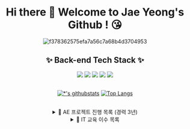 <div align="center">

# Hi there 👋 Welcome to Jae Yeong's Github ! 😘


<!-- <img src =https://github.com/chujaeyeong/chujaeyeong/assets/123634960/506a885b-efc5-454f-a8c3-0cd67a375ea8 width="610" height="400" /> -->
![f378362575efa7a56c7a68b4d3704953](https://github.com/chujaeyeong/chujaeyeong/assets/123634960/96f81577-5dfd-4278-ad1e-6e807d6690ae)



## ✨ Back-end Tech Stack ✨

   
   <img src="https://img.shields.io/badge/java-007396?style=for-the-badge&logo=java&logoColor=white"> 
   <img src="https://img.shields.io/badge/spring-6DB33F?style=for-the-badge&logo=spring&logoColor=white">
   <img src="https://img.shields.io/badge/springboot-6DB33F?style=for-the-badge&logo=springboot&logoColor=white">
   <img src="https://img.shields.io/badge/mysql-4479A1?style=for-the-badge&logo=mysql&logoColor=white"> 
   <img src="https://img.shields.io/badge/linux-FCC624?style=for-the-badge&logo=linux&logoColor=black"> 

<br>

<br>

[![*'s githubstats](https://github-readme-stats.vercel.app/api?username=chujaeyeong&show_icons=true&theme=dracula)](https://github.com/chujaeyeong)   [![Top Langs](https://github-readme-stats.vercel.app/api/top-langs/?username=chujaeyeong&layout=compact&theme=dracula)](https://github.com/chujaeyeong/github-readme-stats)

<br>


<details>
   
   <summary>📁 AE 프로젝트 진행 목록 (경력 3년)</summary>

      - 국회방송 온라인 홍보 실무 담당 (2020. 01 ~ 2020. 12)
      - 한국동서발전 온라인 홍보 전략 AE (2020. 08 ~ 2020. 12)
      - 공공분야 온·오프라인 홍보 대행 비딩 제안서 작성, 경쟁PT 다수 참여 (2021.01 ~ 2022.05)
      - 에이전시 근무 당시 전사 홍보 용역 사업 전체 KPI 달성을 위한 전략 수립 (2022.01 ~ 2022.05)
      - Logitech SNS 홍보 실무 총괄 및 프로젝트 중간관리 (PW, Gaming, S&C 포함 전 파트 / 2022. 08 ~ 2022. 10) 
   
</details>


<details>

   <summary>📁 IT 교육 이수 목록 </summary>

      - [선문대학교] IoT기반 가상현실 콘텐츠개발 입문 (2017/06/27 ~ 2017/07/31)
         : Unity 엔진 활용 VR 콘텐츠 기획 및 개발 과정 학습  
      - [멀티캠퍼스] 백엔드 개발자 취업캠프 (Java) 9회차 (2023/01/30 ~ 2023/06/09)
         : Java, Spring Framework, RDB 활용 백엔드 개발 과정 학습

</details>



</div>

